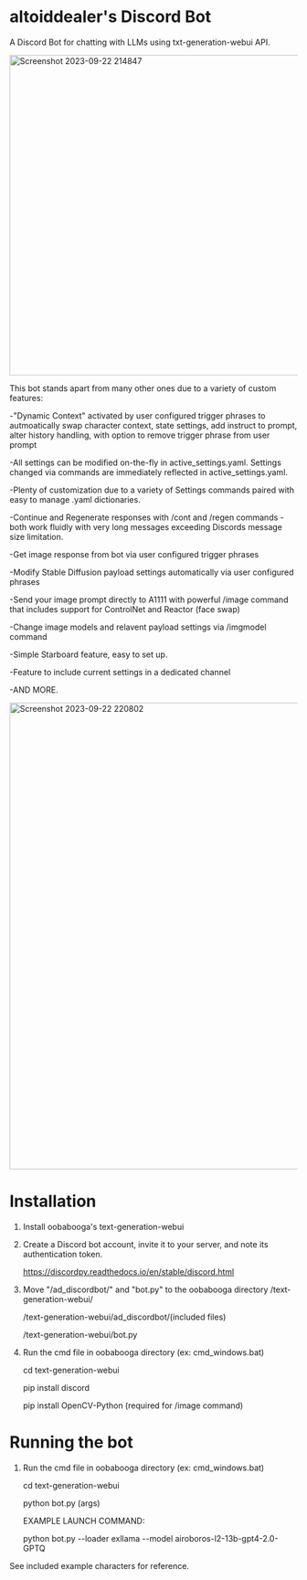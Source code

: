 # altoiddealer's Discord Bot

A Discord Bot for chatting with LLMs using txt-generation-webui API.

<img width="561" alt="Screenshot 2023-09-22 214847" src="https://github.com/altoiddealer/ad_discordbot/assets/1613484/e5e60178-afd0-41af-aab9-911a11f12160">


This bot stands apart from many other ones due to a variety of custom features:

-"Dynamic Context" activated by user configured trigger phrases to autmoatically swap character context, state settings, add instruct to prompt, alter history handling, with option to remove trigger phrase from user prompt

-All settings can be modified on-the-fly in active_settings.yaml. Settings changed via commands are immediately reflected in active_settings.yaml.

-Plenty of customization due to a variety of Settings commands paired with easy to manage .yaml dictionaries.

-Continue and Regenerate responses with /cont and /regen commands - both work fluidly with very long messages exceeding Discords message size limitation.

-Get image response from bot via user configured trigger phrases

-Modify Stable Diffusion payload settings automatically via user configured phrases

-Send your image prompt directly to A1111 with powerful /image command that includes support for ControlNet and Reactor (face swap)

-Change image models and relavent payload settings via /imgmodel command

-Simple Starboard feature, easy to set up.

-Feature to include current settings in a dedicated channel

-AND MORE.

<img width="817" alt="Screenshot 2023-09-22 220802" src="https://github.com/altoiddealer/ad_discordbot/assets/1613484/b2f2bd96-ed12-4eed-b842-68171c62a8e5">


# Installation

1. Install oobabooga's text-generation-webui
   
2. Create a Discord bot account, invite it to your server, and note its authentication token.
   
   https://discordpy.readthedocs.io/en/stable/discord.html

4. Move "/ad_discordbot/" and "bot.py" to the oobabooga directory /text-generation-webui/
   
     /text-generation-webui/ad_discordbot/(included files)
   
     /text-generation-webui/bot.py
   
5. Run the cmd file in oobabooga directory (ex: cmd_windows.bat)
   
   cd text-generation-webui
   
   pip install discord
   
   pip install OpenCV-Python (required for /image command)


# Running the bot

1. Run the cmd file in oobabooga directory (ex: cmd_windows.bat)

   cd text-generation-webui
   
   python bot.py (args)

   EXAMPLE LAUNCH COMMAND:
   
   python bot.py --loader exllama --model airoboros-l2-13b-gpt4-2.0-GPTQ


   

See included example characters for reference.
